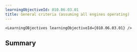 ```yaml
---
learningObjectiveId: 010.06.03.01
title: General criteria (assuming all engines operating)
---
```


```tsx eval
<LearningOBjectives learningObjectiveId={010.06.03.01} />
```

## Summary
